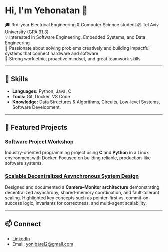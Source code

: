 # Hi, I'm Yehonatan 👋

🎓 3rd-year Electrical Engineering & Computer Science student @ Tel Aviv University (GPA 91.3)  
💡 Interested in Software Engineering, Embedded Systems, and Data Engineering   
🚀 Passionate about solving problems creatively and building impactful systems that connect hardware and software  
🌟 Strong work ethic, proactive mindset, and great teamwork skills  

---

## 🔧 Skills
- **Languages:** Python, Java, C  
- **Tools:** Git, Docker, VS Code  
- **Knowledge:** Data Structures & Algorithms, Circuits, Low-level Systems, Software Development.

---

## 📌 Featured Projects
### [Software Project Workshop](https://github.com/yonibarel2/Software-Project-Workshop.git)
Industry-oriented programming project using **C** and **Python** in a Linux environment with Docker. Focused on building reliable, production-like software systems. 

### [Scalable Decentralized Asynchronous System Design](https://github.com/yonibarel2/scalable-decentralized-async-system-design.git)
Designed and documented a **Camera–Monitor architecture** demonstrating decentralized asynchrony, shared-memory coordination, and fault-tolerant scaling. Highlighted key concepts such as pointer-first vs. commit-on-success logic, invariants for correctness, and multi-agent scalability.  

---

## 📫 Connect
- [LinkedIn](https://www.linkedin.com/in/yehonatan-barel-li/)  
- Email: yonibarel2@gmail.com
